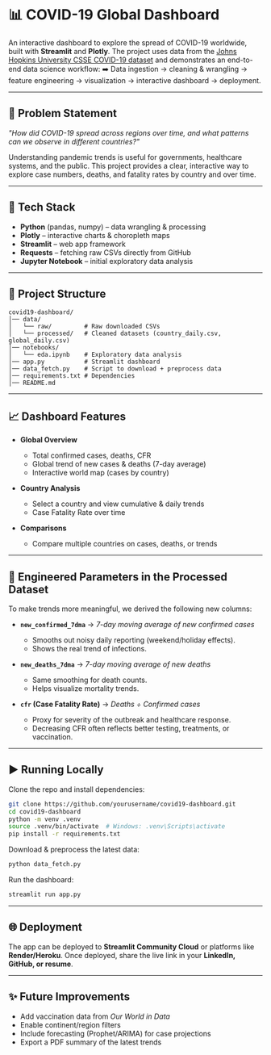# 📊 COVID-19 Global Dashboard

An interactive dashboard to explore the spread of COVID-19 worldwide, built with **Streamlit** and **Plotly**.
The project uses data from the [Johns Hopkins University CSSE COVID-19 dataset](https://github.com/CSSEGISandData/COVID-19) and demonstrates an end-to-end data science workflow:
➡️ Data ingestion → cleaning & wrangling → feature engineering → visualization → interactive dashboard → deployment.

---

## 🚀 Problem Statement

*"How did COVID-19 spread across regions over time, and what patterns can we observe in different countries?"*

Understanding pandemic trends is useful for governments, healthcare systems, and the public. This project provides a clear, interactive way to explore case numbers, deaths, and fatality rates by country and over time.

---

## 🔧 Tech Stack

* **Python** (pandas, numpy) – data wrangling & processing
* **Plotly** – interactive charts & choropleth maps
* **Streamlit** – web app framework
* **Requests** – fetching raw CSVs directly from GitHub
* **Jupyter Notebook** – initial exploratory data analysis

---

## 📂 Project Structure

```
covid19-dashboard/
│── data/
│   └── raw/         # Raw downloaded CSVs
│   └── processed/   # Cleaned datasets (country_daily.csv, global_daily.csv)
│── notebooks/
│   └── eda.ipynb    # Exploratory data analysis
│── app.py           # Streamlit dashboard
│── data_fetch.py    # Script to download + preprocess data
│── requirements.txt # Dependencies
│── README.md
```

---

## 📈 Dashboard Features

* **Global Overview**

  * Total confirmed cases, deaths, CFR
  * Global trend of new cases & deaths (7-day average)
  * Interactive world map (cases by country)

* **Country Analysis**

  * Select a country and view cumulative & daily trends
  * Case Fatality Rate over time

* **Comparisons**

  * Compare multiple countries on cases, deaths, or trends

---

## 🧮 Engineered Parameters in the Processed Dataset

To make trends more meaningful, we derived the following new columns:

* **`new_confirmed_7dma`** → *7-day moving average of new confirmed cases*

  * Smooths out noisy daily reporting (weekend/holiday effects).
  * Shows the real trend of infections.

* **`new_deaths_7dma`** → *7-day moving average of new deaths*

  * Same smoothing for death counts.
  * Helps visualize mortality trends.

* **`cfr` (Case Fatality Rate)** → *Deaths ÷ Confirmed cases*

  * Proxy for severity of the outbreak and healthcare response.
  * Decreasing CFR often reflects better testing, treatments, or vaccination.

---

## ▶️ Running Locally

Clone the repo and install dependencies:

```bash
git clone https://github.com/yourusername/covid19-dashboard.git
cd covid19-dashboard
python -m venv .venv
source .venv/bin/activate  # Windows: .venv\Scripts\activate
pip install -r requirements.txt
```

Download & preprocess the latest data:

```bash
python data_fetch.py
```

Run the dashboard:

```bash
streamlit run app.py
```

---

## 🌐 Deployment

The app can be deployed to **Streamlit Community Cloud** or platforms like **Render/Heroku**.
Once deployed, share the live link in your **LinkedIn, GitHub, or resume**.

---

## ✨ Future Improvements

* Add vaccination data from *Our World in Data*
* Enable continent/region filters
* Include forecasting (Prophet/ARIMA) for case projections
* Export a PDF summary of the latest trends
